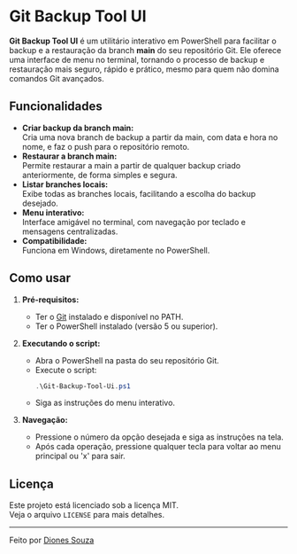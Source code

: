 # Git Backup Tool UI

**Git Backup Tool UI** é um utilitário interativo em PowerShell para facilitar o backup e a restauração da branch **main** do seu repositório Git. Ele oferece uma interface de menu no terminal, tornando o processo de backup e restauração mais seguro, rápido e prático, mesmo para quem não domina comandos Git avançados.

## Funcionalidades

- **Criar backup da branch main:**  
  Cria uma nova branch de backup a partir da main, com data e hora no nome, e faz o push para o repositório remoto.
- **Restaurar a branch main:**  
  Permite restaurar a main a partir de qualquer backup criado anteriormente, de forma simples e segura.
- **Listar branches locais:**  
  Exibe todas as branches locais, facilitando a escolha do backup desejado.
- **Menu interativo:**  
  Interface amigável no terminal, com navegação por teclado e mensagens centralizadas.
- **Compatibilidade:**  
  Funciona em Windows, diretamente no PowerShell.

## Como usar

1. **Pré-requisitos:**  
   - Ter o [Git](https://git-scm.com/) instalado e disponível no PATH.
   - Ter o PowerShell instalado (versão 5 ou superior).

2. **Executando o script:**  
   - Abra o PowerShell na pasta do seu repositório Git.
   - Execute o script:
     ```powershell
     .\Git-Backup-Tool-Ui.ps1
     ```
   - Siga as instruções do menu interativo.

3. **Navegação:**  
   - Pressione o número da opção desejada e siga as instruções na tela.
   - Após cada operação, pressione qualquer tecla para voltar ao menu principal ou 'x' para sair.

## Licença

Este projeto está licenciado sob a licença MIT.  
Veja o arquivo `LICENSE` para mais detalhes.

---

Feito por [Diones Souza](https://github.com/dionesrosa)